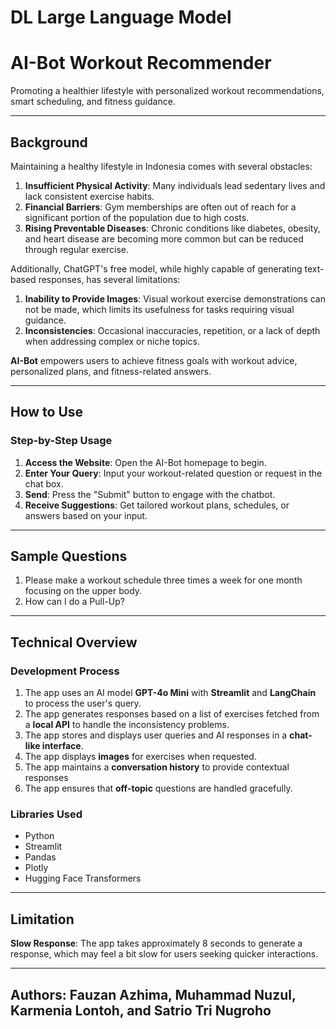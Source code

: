 # **DL Large Language Model**
# **AI-Bot Workout Recommender**

Promoting a healthier lifestyle with personalized workout recommendations, smart scheduling, and fitness guidance.

---

## **Background**

Maintaining a healthy lifestyle in Indonesia comes with several obstacles:

1. **Insufficient Physical Activity**: Many individuals lead sedentary lives and lack consistent exercise habits.
2. **Financial Barriers**: Gym memberships are often out of reach for a significant portion of the population due to high costs.
3. **Rising Preventable Diseases**: Chronic conditions like diabetes, obesity, and heart disease are becoming more common but can be reduced through regular exercise.

Additionally, ChatGPT's free model, while highly capable of generating text-based responses, has several limitations:
1. **Inability to Provide Images**: Visual workout exercise demonstrations can not be made, which limits its usefulness for tasks requiring visual guidance.
2. **Inconsistencies**: Occasional inaccuracies, repetition, or a lack of depth when addressing complex or niche topics.

**AI-Bot** empowers users to achieve fitness goals with workout advice, personalized plans, and fitness-related answers.

   
---

## **How to Use**

### **Step-by-Step Usage**
1. **Access the Website**: Open the AI-Bot homepage to begin.
2. **Enter Your Query**: Input your workout-related question or request in the chat box.
3. **Send**: Press the "Submit" button to engage with the chatbot.
4. **Receive Suggestions**: Get tailored workout plans, schedules, or answers based on your input.

---

## **Sample Questions**

1. Please make a workout schedule three times a week for one month focusing on the upper body.
2. How can I do a Pull-Up?


---



## **Technical Overview**

### **Development Process**  
1. The app uses an AI model **GPT-4o Mini** with **Streamlit** and **LangChain** to process the user's query.
2. The app generates responses based on a list of exercises fetched from a **local API** to handle the inconsistency problems.
3. The app stores and displays user queries and AI responses in a **chat-like interface**.
4. The app displays **images** for exercises when requested.
5. The app maintains a **conversation history** to provide contextual responses
6. The app ensures that **off-topic** questions are handled gracefully.

### **Libraries Used**  
- Python  
- Streamlit  
- Pandas  
- Plotly  
- Hugging Face Transformers  

---

## **Limitation**  

**Slow Response**: The app takes approximately 8 seconds to generate a response, which may feel a bit slow for users seeking quicker interactions.

---

## **Authors**: Fauzan Azhima, Muhammad Nuzul, Karmenia Lontoh, and Satrio Tri Nugroho

